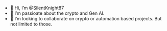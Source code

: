 - 👋 Hi, I’m @SilentKnight87
- 👀 I’m passioate about the crypto and Gen AI.
- 💞️ I’m looking to collaborate on crypto or automation based projects. But not limited to those. 
